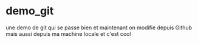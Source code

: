 # demo_git
une demo de git qui se passe bien
et maintenant on modifie depuis Github
mais aussi depuis ma machine locale
et c'est cool

